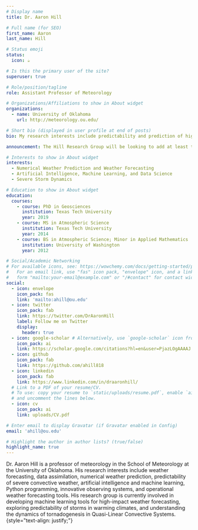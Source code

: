 ```yaml
---
# Display name
title: Dr. Aaron Hill

# Full name (for SEO)
first_name: Aaron
last_name: Hill

# Status emoji
status:
  icon: ☕️

# Is this the primary user of the site?
superuser: true

# Role/position/tagline
role: Assistant Professor of Meteorology

# Organizations/Affiliations to show in About widget
organizations:
  - name: University of Oklahoma
    url: http://meteorology.ou.edu/

# Short bio (displayed in user profile at end of posts)
bio: My research interests include predictability and prediction of high-impact weather hazards

announcement: The Hill Research Group will be looking to add at least two new Masters students beginning Fall 2024! Research projects will vary but may including developing machine learning-based forecast systems for high-impact weather hazards and/or exploring the predictability of severe convective storms in a warming climate. Please contact Dr. Hill (ahill@ou.edu) if you are interested in joining the group!

# Interests to show in About widget
interests:
  - Numerical Weather Prediction and Weather Forecasting
  - Artificial Intelligence, Machine Learning, and Data Science
  - Severe Storm Dynamics

# Education to show in About widget
education:
  courses:
    - course: PhD in Geosciences
      institution: Texas Tech University
      year: 2019
    - course: MS in Atmospheric Science
      institution: Texas Tech University
      year: 2014
    - course: BS in Atmospheric Science; Minor in Applied Mathematics
      institution: University of Washington
      year: 2012

# Social/Academic Networking
# For available icons, see: https://wowchemy.com/docs/getting-started/page-builder/#icons
#   For an email link, use "fas" icon pack, "envelope" icon, and a link in the
#   form "mailto:your-email@example.com" or "/#contact" for contact widget.
social:
  - icon: envelope
    icon_pack: fas
    link: 'mailto:ahill@ou.edu'
  - icon: twitter
    icon_pack: fab
    link: https://twitter.com/DrAaronHill
    label: Follow me on Twitter
    display:
      header: true
  - icon: google-scholar # Alternatively, use `google-scholar` icon from `ai` icon pack
    icon_pack: ai
    link: https://scholar.google.com/citations?hl=en&user=PjazLOgAAAAJ
  - icon: github
    icon_pack: fab
    link: https://github.com/ahill818
  - icon: linkedin
    icon_pack: fab
    link: https://www.linkedin.com/in/draaronhill/
  # Link to a PDF of your resume/CV.
  # To use: copy your resume to `static/uploads/resume.pdf`, enable `ai` icons in `params.yaml`,
  # and uncomment the lines below.
  - icon: cv
    icon_pack: ai
    link: uploads/CV.pdf

# Enter email to display Gravatar (if Gravatar enabled in Config)
email: 'ahill@ou.edu'

# Highlight the author in author lists? (true/false)
highlight_name: true
---
```


Dr. Aaron Hill is a professor of meteorology in the School of Meteorology at the University of Oklahoma. His research interests include weather forecasting, data assimilation, numerical weather prediction, predictability of severe convective weather, artificial intelligence and machine learning, Python programming, innovative observing systems, and operational weather forecasting tools. His research group is currently involved in developing machine learning tools for high-impact weather forecasting, exploring predictability of storms in warming climates, and understanding the dynamics of tornadogenesis in Quasi-Linear Convective Systems. 
{style="text-align: justify;"}
